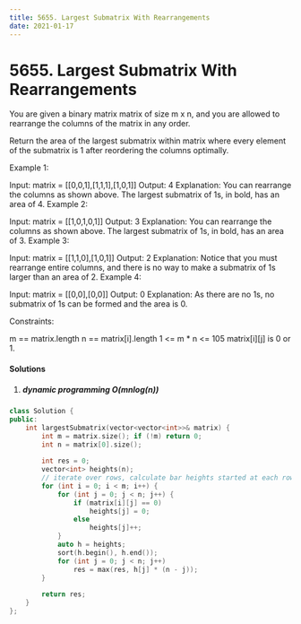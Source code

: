 ```yaml
---
title: 5655. Largest Submatrix With Rearrangements
date: 2021-01-17
---
```


# 5655. Largest Submatrix With Rearrangements

You are given a binary matrix matrix of size m x n, and you are allowed to rearrange the columns of the matrix in any order.

Return the area of the largest submatrix within matrix where every element of the submatrix is 1 after reordering the columns optimally.

 

Example 1:



Input: matrix = [[0,0,1],[1,1,1],[1,0,1]]
Output: 4
Explanation: You can rearrange the columns as shown above.
The largest submatrix of 1s, in bold, has an area of 4.
Example 2:



Input: matrix = [[1,0,1,0,1]]
Output: 3
Explanation: You can rearrange the columns as shown above.
The largest submatrix of 1s, in bold, has an area of 3.
Example 3:

Input: matrix = [[1,1,0],[1,0,1]]
Output: 2
Explanation: Notice that you must rearrange entire columns, and there is no way to make a submatrix of 1s larger than an area of 2.
Example 4:

Input: matrix = [[0,0],[0,0]]
Output: 0
Explanation: As there are no 1s, no submatrix of 1s can be formed and the area is 0.
 

Constraints:

m == matrix.length
n == matrix[i].length
1 <= m * n <= 105
matrix[i][j] is 0 or 1.


#### Solutions

1. ##### dynamic programming O(mnlog(n))

```c++
class Solution {
public:
    int largestSubmatrix(vector<vector<int>>& matrix) {
        int m = matrix.size(); if (!m) return 0;
        int n = matrix[0].size();
        
        int res = 0;
        vector<int> heights(n);
        // iterate over rows, calculate bar heights started at each row.
        for (int i = 0; i < m; i++) {
            for (int j = 0; j < n; j++) {
                if (matrix[i][j] == 0)
                    heights[j] = 0;
                else
                    heights[j]++;
            }
            auto h = heights;
            sort(h.begin(), h.end());
            for (int j = 0; j < n; j++)
                res = max(res, h[j] * (n - j));
        }
        
        return res;
    }
};
```